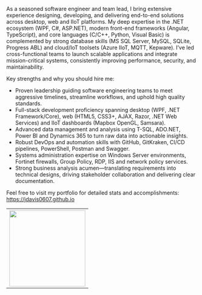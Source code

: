 <!--
**JDavis0607/JDavis0607** is a ✨ _special_ ✨ repository because its `README.md` (this file) appears on your GitHub profile.

Here are some ideas to get you started:

- 🔭 I’m currently working on ...
- 🌱 I’m currently learning ...
- 👯 I’m looking to collaborate on ...
- 🤔 I’m looking for help with ...
- 💬 Ask me about ...
- 📫 How to reach me: ...
- 😄 Pronouns: ...
- ⚡ Fun fact: ...
-->

As a seasoned software engineer and team lead, I bring extensive experience designing, developing, and delivering end-to-end solutions across desktop, web and IIoT platforms. My deep expertise in the .NET ecosystem (WPF, C#, ASP.NET), modern front-end frameworks (Angular, TypeScript), and core languages (C/C++, Python, Visual Basic) is complemented by strong database skills (MS SQL Server, MySQL, SQLite, Progress ABL) and cloud/IoT toolsets (Azure IIoT, MQTT, Kepware). I’ve led cross-functional teams to launch scalable applications and integrate mission-critical systems, consistently improving performance, security, and maintainability.

Key strengths and why you should hire me:
<ul>
  <li>
    Proven leadership guiding software engineering teams to meet aggressive timelines, streamline workflows, and uphold high quality standards.
  </li>
  <li>
    Full-stack development proficiency spanning desktop (WPF, .NET Framework/Core), web (HTML5, CSS3+, AJAX, Razor, .NET Web Services) and IIoT dashboards (Mapbox OpenGL, Samsara).
  </li>
  <li>
    Advanced data management and analysis using T-SQL, ADO.NET, Power BI and Dynamics 365 to turn raw data into actionable insights.
  </li>
  <li>
    Robust DevOps and automation skills with GitHub, GitKraken, CI/CD pipelines, PowerShell, Postman and Swagger.
  </li>
  <li>
    Systems administration expertise on Windows Server environments, Fortinet firewalls, Group Policy, RDP, IIS and network policy services.
  </li>
  <li>
    Strong business analysis acumen—translating requirements into technical designs, driving stakeholder collaboration and delivering clear documentation.
  </li>
</ul>

Feel free to visit my portfolio for detailed stats and accomplishments: https://jdavis0607.github.io

<table>
<tr>
<!--<th>
<img height=200 align="center" src="https://github-readme-stats.vercel.app/api?username=JDavis0607&show_icons=true&theme=holi&rank_icon=github&ring_color=FFFF00" />
</th>-->
<th>
<img height=200 align="center" src="https://github-readme-stats.vercel.app/api/top-langs/?username=JDavis0607&theme=holi&custom_title=Most&nbsp;Used&nbsp;Public&nbsp;Repo&nbsp;Languages&layout=donut" />
</th>
</tr>
</table>
